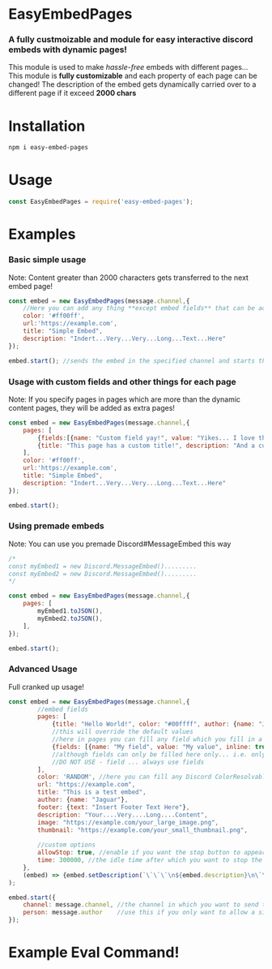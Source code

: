 # EasyEmbedPages
### A fully custmoizable and module for easy interactive discord embeds with dynamic pages!

This module is used to make *hassle-free* embeds with different pages... This module is **fully customizable** and each property of each page can be changed!
The description of the embed gets dynamically carried over to a different page if it exceed **2000 chars**


# Installation
```bash
npm i easy-embed-pages
```
# Usage
```js
const EasyEmbedPages = require('easy-embed-pages');
```
# Examples
### Basic simple usage
Note: Content greater than 2000 characters gets transferred to the next embed page!
```js
const embed = new EasyEmbedPages(message.channel,{
    //Here you can add any thing **except embed fields** that can be added in a regular discord embed in json format
    color: '#ff00ff',
    url:'https://example.com',
    title: "Simple Embed",
    description: "Indert...Very...Very...Long...Text...Here"
});

embed.start(); //sends the embed in the specified channel and starts the interactive process
```

### Usage with custom fields and other things for each page
Note: If you specify pages in pages which are more than the dynamic content pages, they will be added as extra pages!
```js
const embed = new EasyEmbedPages(message.channel,{
    pages: [
        {fields:[{name: "Custom field yay!", value: "Yikes... I love this module!", inline: false}]},
        {title: "This page has a custom title!", description: "And a custom description field too!"}
    ],
    color: '#ff00ff',
    url:'https://example.com',
    title: "Simple Embed",
    description: "Indert...Very...Very...Long...Text...Here"
});

embed.start();
```
### Using premade embeds
Note: You can use you premade Discord#MessageEmbed this way
```js
/*
const myEmbed1 = new Discord.MessageEmbed().........
const myEmbed2 = new Discord.MessageEmbed().........
*/

const embed = new EasyEmbedPages(message.channel,{
    pages: [
        myEmbed1.toJSON(),
        myEmbed2.toJSON(),
    ],
});

embed.start();
```

### Advanced Usage
Full cranked up usage!
```js
const embed = new EasyEmbedPages(message.channel,{
        //embed fields
        pages: [
            {title: "Hello World!", color: "#00ffff", author: {name: "Jaguar"}}, 
            //this will override the default values
            //here in pages you can fill any field which you fill in a regular MessageEmbed
            {fields: [{name: "My field", value: "My value", inline: true}], thumbnail: "https://example.com/my_other_image.png"} 
            //although fields can only be filled here only... i.e. only in pages
            //DO NOT USE - field ... always use fields
        ],
        color: 'RANDOM', //here you can fill any Discord ColorResolvable... RANDOM will give each page a random color
        url: "https://example.com",
        title: "This is a test embed",
        author: {name: "Jaguar"},
        footer: {text: "Insert Footer Text Here"},
        description: "Your....Very....Long....Content",
        image: "https://example.com/your_large_image.png",
        thumbnail: "https://example.com/your_small_thumbnail.png",
        
        //custom options
        allowStop: true, //enable if you want the stop button to appear used to stop the interactive process
        time: 300000, //the idle time after which you want to stop the interactive process
    },
    (embed) => {embed.setDescription(`\`\`\`\n${embed.description}\n\`\`\``)} //this function will codeblock to the whole description!... Will hely you unleash your creativity!
);

embed.start({
    channel: message.channel, //the channel in which you want to send the embed
    person: message.author    //use this if you only want to allow a single person to be able to access the embed reactions control
});
```

# Example Eval Command!